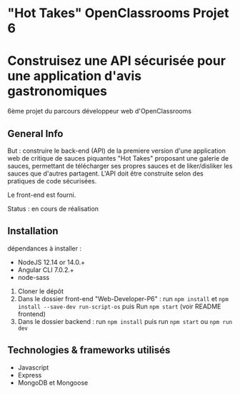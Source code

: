 # "Hot Takes" OpenClassrooms Projet 6
# Construisez une API sécurisée pour une application d'avis gastronomiques
6ème projet du parcours développeur web d'OpenClassrooms

## General Info
But : construire le back-end (API) de la premiere version d'une application web de critique de sauces piquantes "Hot Takes" proposant une galerie de sauces, permettant de télécharger ses propres sauces et de liker/disliker les sauces que d'autres partagent.
L'API doit être construite selon des pratiques de code sécurisées.

Le front-end est fourni.

Status : en cours de réalisation

## Installation
dépendances à installer : 
- NodeJS 12.14 or 14.0.+
- Angular CLI 7.0.2.+
- node-sass

1. Cloner le dépôt
2. Dans le dossier front-end "Web-Developer-P6" : run `npm install` et `npm install --save-dev run-script-os` puis Run `npm start` (voir README frontend)
3. Dans le dossier backend : run `npm install` puis run `npm start` ou `npm run dev`


## Technologies & frameworks utilisés
- Javascript
- Express
- MongoDB et Mongoose



